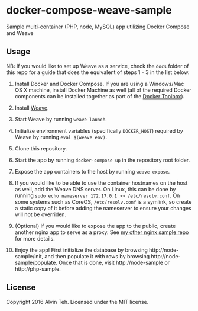 docker-compose-weave-sample
=========

Sample multi-container (PHP, node, MySQL) app utilizing Docker Compose and Weave

Usage
-------
NB: If you would like to set up Weave as a service, check the `docs` folder of this repo for a guide that does the equivalent of steps 1 - 3 in the list below.

1. Install Docker and Docker Compose. If you are using a Windows/Mac OS X machine, install Docker Machine as well (all of the required Docker components can be installed together as part of the [Docker Toolbox](https://www.docker.com/products/docker-toolbox)).

2. Install [Weave](https://www.weave.works/).

3. Start Weave by running `weave launch`.

4. Initialize environment variables (specifically `DOCKER_HOST`) required by Weave by running `eval $(weave env)`.

5. Clone this repository.

6. Start the app by running `docker-compose up` in the repository root folder.

7. Expose the app containers to the host by running `weave expose`.

8. If you would like to be able to use the container hostnames on the host as well, add the Weave DNS server. On Linux, this can be done by running `sudo echo nameserver 172.17.0.1 >> /etc/resolv.conf`. On some systems such as CoreOS, `/etc/resolv.conf` is a symlink, so create a static copy of it before adding the nameserver to ensure your changes will not be overriden.

9. (Optional) If you would like to expose the app to the public, create another nginx app to serve as a proxy. See [my other nginx sample repo](https://github.com/alvinteh/docker-compose-nginx-proxy-sample) for more details. 

10. Enjoy the app! First initialize the database by browsing http://node-sample/init, and then populate it with rows by browsing http://node-sample/populate. Once that is done, visit http://node-sample or http://php-sample.

License
-------
Copyright 2016 Alvin Teh.
Licensed under the MIT license.
